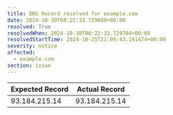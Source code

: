 ```yaml
---
title: DNS Record resolved for example.com
date: 2024-10-30T08:22:33.729688+00:00
resolved: True
resolvedWhen: 2024-10-30T08:22:33.729704+00:00
resolvedStartTime: 2024-10-25T21:09:43.191474+00:00
severity: notice
affected:
  - example.com
section: issue
---
```


| Expected Record  | Actual Record  |
|------------------|----------------|
| 93.184.215.14 | 93.184.215.14 |
